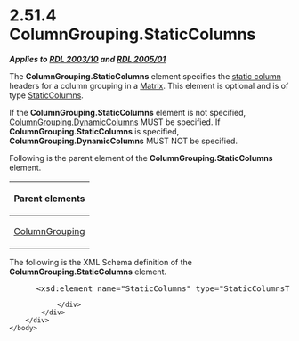 <html dir="LTR" xmlns:mshelp="http://msdn.microsoft.com/mshelp" xmlns:ddue="http://ddue.schemas.microsoft.com/authoring/2003/5" xmlns:xlink="http://www.w3.org/1999/xlink" xmlns:tool="http://www.microsoft.com/tooltip">
    <head>
        <meta http-equiv="Content-Type" content="text/html; CHARSET=utf-8"></meta>
        <meta name="save" content="history"></meta>
        <title>2.51.4 ColumnGrouping.StaticColumns</title>
        <xml>
            <mshelp:toctitle title="2.51.4 ColumnGrouping.StaticColumns"></mshelp:toctitle>
            <mshelp:rltitle title="[MS-RDL]: ColumnGrouping.StaticColumns"></mshelp:rltitle>
            <mshelp:keyword index="A" term="5c587b52-ee3e-429d-8a04-1235bf7250da"></mshelp:keyword>
            <mshelp:attr name="DCSext.ContentType" value="open specification"></mshelp:attr>
            <mshelp:attr name="AssetID" value="5c587b52-ee3e-429d-8a04-1235bf7250da"></mshelp:attr>
            <mshelp:attr name="TopicType" value="kbRef"></mshelp:attr>
            <mshelp:attr name="DCSext.Title" value="[MS-RDL]: ColumnGrouping.StaticColumns" />
        </xml>
    </head>
    <body>
        <div id="header">
            <h1 class="heading">2.51.4 ColumnGrouping.StaticColumns</h1>
        </div>
        <div id="mainSection">
            <div id="mainBody">
                <div id="allHistory" class="saveHistory"></div>
                <div id="sectionSection0" class="section" name="collapseableSection">
                    

<p><b><i>Applies to </i></b><a href="a7e2ad00-07c8-4f6d-80ab-3ad55df7b233.html"><b><i>RDL 2003/10</i></b></a><b>
<i>and </i></b><a href="3ebe2912-4958-4832-b391-cad1f5e13338.html"><b><i>RDL 2005/01</i></b></a></p>

<p>The <b>ColumnGrouping.StaticColumns</b> element specifies
the <a href="b2482b3f-74ab-4ca8-a9e5-c07955011743.html#gt_80c4e71a-917c-44e5-bfee-5675d96c4219">static column</a>
headers for a column grouping in a <a href="25419c0a-c7c6-43d7-8ca5-1af842666dcb.html">Matrix</a>. This element is
optional and is of type <a href="9aa555d4-c620-490b-8d47-cd3df4117cd8.html">StaticColumns</a>.</p>

<p>If the <b>ColumnGrouping.StaticColumns</b> element is not
specified, <a href="93bc7839-01a8-4d94-95d8-61cdc1d6135e.html">ColumnGrouping.DynamicColumns</a>
MUST be specified. If <b>ColumnGrouping.StaticColumns</b> is specified, <b>ColumnGrouping.DynamicColumns</b>
MUST NOT be specified.</p>

<p>Following is the parent element of the <b>ColumnGrouping.StaticColumns</b>
element.</p>

<table>
 <thead>
  <tr>
   <th>
   <p>Parent elements</p>
   </th>
  </tr>
 </thead>
 <tr>
  <td>
  <p><a href="dc090e7a-cb5f-477c-9157-b1a087d66cfc.html">ColumnGrouping</a></p>
  </td>
 </tr>
</table>

<p>The following is the XML Schema definition of the <b>ColumnGrouping.StaticColumns</b>
element.           </p>

<dl>
<dd>
<div><pre> &lt;xsd:element name=&quot;StaticColumns&quot; type=&quot;StaticColumnsType&quot; minOccurs=&quot;0&quot; /&gt;
</pre></div>
</dd></dl>


                </div>
            </div>
        </div>
    </body>
</html>